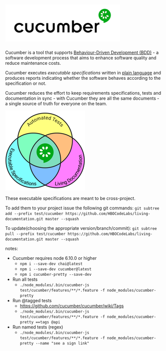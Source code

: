 # ![Cucumber Logo](docs/images/cucumber.png)

Cucumber is a tool that supports [Behaviour-Driven Development
(BDD)](https://cucumber.io/blog/2017/05/15/intro-to-bdd-and-tdd) - a software
development process that aims to enhance software quality and reduce
maintenance costs.

Cucumber executes *executable specifications* written in [plain language](https://github.com/cucumber/cucumber/blob/master/docs/gherkin.md)
and produces reports indicating whether the software behaves according to the
specification or not.

Cucumber reduces the effort to keep requirements specifications, tests and documentation
in sync - with Cucumber they are all the same documents - a single source of truth
for everyone on the team.

![Single Source of Truth](docs/images/single-source-of-truth-256x256.png)

These executable specifications are meant to be cross-project.

To add them to your project issue the following git commands:
`git subtree add --prefix test/cucumber https://github.com/HBOCodeLabs/living-documentation.git master --squash`

To update(choosing the appropriate version/branch/commit):
`git subtree pull --prefix test/cucumber https://github.com/HBOCodeLabs/living-documentation.git master --squash`

notes:
- Cucumber requires node 6.10.0 or higher
    - `npm i --save-dev chai@latest`
    - `npm i --save-dev cucumber@latest`
    - `npm i cucumber-pretty --save-dev`
- Run all tests
    - `./node_modules/.bin/cucumber-js test/cucumber/features/**/*.feature -f node_modules/cucumber-pretty`
- Run @tagged tests
    - https://github.com/cucumber/cucumber/wiki/Tags
    - `./node_modules/.bin/cucumber-js test/cucumber/features/**/*.feature -f node_modules/cucumber-pretty ==tags @api`
- Run named tests (regex)
    - `./node_modules/.bin/cucumber-js test/cucumber/features/**/*.feature -f node_modules/cucumber-pretty --name "see a sign link"`    
  

